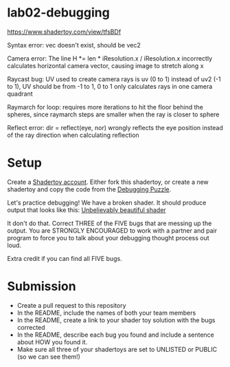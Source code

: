 # lab02-debugging

https://www.shadertoy.com/view/tfsBDf

Syntax error: vec doesn't exist, should be vec2

Camera error: The line H *= len * iResolution.x / iResolution.x incorrectly calculates horizontal camera vector, causing image to stretch along x

Raycast bug: UV used to create camera rays is uv (0 to 1) instead of uv2 (-1 to 1), UV should be from -1 to 1, 0 to 1 only calculates rays in one camera quadrant

Raymarch for loop: requires more iterations to hit the floor behind the spheres, since raymarch steps are smaller when the ray is closer to sphere

Reflect error: dir = reflect(eye, nor) wrongly reflects the eye position instead of the ray direction when calculating reflection


# Setup 

Create a [Shadertoy account](https://www.shadertoy.com/). Either fork this shadertoy, or create a new shadertoy and copy the code from the [Debugging Puzzle](https://www.shadertoy.com/view/flGfRc).

Let's practice debugging! We have a broken shader. It should produce output that looks like this:
[Unbelievably beautiful shader](https://user-images.githubusercontent.com/1758825/200729570-8e10a37a-345d-4aff-8eff-6baf54a32a40.webm)

It don't do that. Correct THREE of the FIVE bugs that are messing up the output. You are STRONGLY ENCOURAGED to work with a partner and pair program to force you to talk about your debugging thought process out loud.

Extra credit if you can find all FIVE bugs.

# Submission
- Create a pull request to this repository
- In the README, include the names of both your team members
- In the README, create a link to your shader toy solution with the bugs corrected
- In the README, describe each bug you found and include a sentence about HOW you found it.
- Make sure all three of your shadertoys are set to UNLISTED or PUBLIC (so we can see them!)
